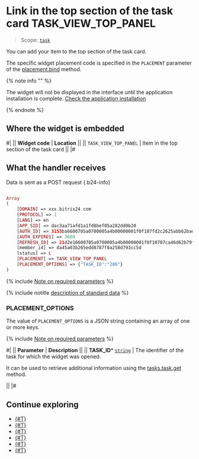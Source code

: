 # Link in the top section of the task card TASK_VIEW_TOP_PANEL

> Scope: [`task`](../../scopes/permissions.md)

You can add your item to the top section of the task card.

The specific widget placement code is specified in the `PLACEMENT` parameter of the [placement.bind](../placement-bind.md) method.

{% note info "" %}

The widget will not be displayed in the interface until the application installation is complete. [Check the application installation](../../../settings/app-installation/installation-finish.md)

{% endnote %}

## Where the widget is embedded

#|
|| **Widget code** | **Location** ||
|| `TASK_VIEW_TOP_PANEL` | Item in the top section of the task card ||
|#

## What the handler receives

Data is sent as a POST request {.b24-info}

```php

Array
(
    [DOMAIN] => xxx.bitrix24.com
    [PROTOCOL] => 1
    [LANG] => en
    [APP_SID] => dac3aa71afd1a1fd8bef05a282dd0b20
    [AUTH_ID] => 3153ba6600705a0700005a4b00000001f0f107fd2c2625abb62bad95fe9b37a0d1fbb6
    [AUTH_EXPIRES] => 3600
    [REFRESH_ID] => 21d2e16600705a0700005a4b00000001f0f10707ca46d62b79fcd8d19a8c614e621226
    [member_id] => da45a03b265edd8787f8a258d793cc5d
    [status] => L
    [PLACEMENT] => TASK_VIEW_TOP_PANEL
    [PLACEMENT_OPTIONS] => {"TASK_ID":"286"}
)

```

{% include [Note on required parameters](../../../_includes/required.md) %}

{% include notitle [description of standard data](../_includes/widget_data.md) %}

### PLACEMENT_OPTIONS

The value of `PLACEMENT_OPTIONS` is a JSON string containing an array of one or more keys.

{% include [Note on required parameters](../../../_includes/required.md) %}

#|
|| **Parameter** | **Description** ||
|| **TASK_ID***
[`string`](../../data-types.md) | The identifier of the task for which the widget was opened.

It can be used to retrieve additional information using the [tasks.task.get](../../tasks/tasks-task-get.md) method.

||
|#

## Continue exploring

- [{#T}](../placement-bind.md)
- [{#T}](../ui-interaction/index.md)
- [{#T}](../ui-interaction/crm-card.md)
- [{#T}](../../../settings/interactivity/index.md)
- [{#T}](../open-application.md)
- [{#T}](../open-path.md)